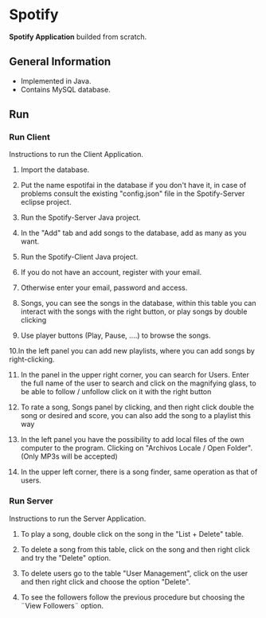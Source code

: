 # Spotify
**Spotify Application** builded from scratch.

## General Information
- Implemented in Java.
- Contains MySQL database.

## Run
### Run Client
Instructions to run the Client Application.

1. Import the database.

2. Put the name espotifai in the database if you don't have it, in case of problems consult the existing "config.json" file in the Spotify-Server eclipse project.

3. Run the Spotify-Server Java project.

4. In the "Add" tab and add songs to the database, add as many as you want.

5. Run the Spotify-Client Java project.

6. If you do not have an account, register with your email.

7. Otherwise enter your email, password and access.

8. Songs, you can see the songs in the database, within this table you can interact with the songs with the right button, or play songs by double clicking

9. Use player buttons (Play, Pause, ....) to browse the songs.

10.In the left panel you can add new playlists, where you can add songs by right-clicking.

11. In the panel in the upper right corner, you can search for Users. Enter the full name of the user to search and click on the magnifying glass, to be able to follow / unfollow click on it with the right button

12. To rate a song, Songs panel by clicking, and then right click double the song or desired and score, you can also add the song to a playlist this way

13. In the left panel you have the possibility to add local files of the own computer to the program. Clicking on "Archivos Locale / Open Folder". (Only MP3s will be accepted)

14. In the upper left corner, there is a song finder, same operation as that of users.

### Run Server
Instructions to run the Server Application.

1. To play a song, double click on the song in the "List + Delete" table.
   
2. To delete a song from this table, click on the song and then right click and try the "Delete" option.
   
3. To delete users go to the table "User Management", click on the user and then right click and choose the option "Delete".
   
4. To see the followers follow the previous procedure but choosing the ¨View Followers¨ option.

